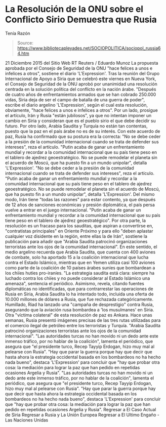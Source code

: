 # La Resolución de la ONU sobre el Conflicto Sirio Demuestra que Rusia 
Tenía Razón

> Source: https://www.bibliotecapleyades.net/SOCIOPOLITICA/sociopol_russia64.htm

21 Diciembre 2015
del Sitio Web RT
Reuters / Eduardo Munoz
La propuesta aprobada
por el Consejo de Seguridad de la ONU
"hace felices a unos e infelices a otros",
sostiene el diario 'L'Expression'.
Tras la reunión del Grupo Internacional de Apoyo a Siria que se celebró este viernes en Nueva York, el Consejo de Seguridad de la ONU aprobó por unanimidad una resolución centrada en la solución política del conflicto en la nación árabe.
"Después de cuatro años de enfrentamientos armados que se han cobrado 250.000 vidas, Siria deja de ser el campo de batalla de una guerra de poder", escribe el diario argelino 'L'Expression', según el cual esta resolución, obviamente, "hace felices a unos e infelices a otros".
Por un lado, prosigue el artículo, Irán y Rusia "están jubilosos", ya que no intentan imponer un cambio en Siria y consideran que es el pueblo sirio el que debe decidir su futuro.
Por otro lado, Arabia Saudita y Turquía no están tan contentas, puesto que la paz en el país árabe no es de su interés.
Con este acuerdo de paz, Rusia ha confirmado que su postura era la correcta:
"No se debe ceder a la presión de la comunidad internacional cuando se trata de defender sus intereses", reza el artículo. "Putin acaba de ganar un enfrentamiento mundial y recordar a la comunidad internacional que su país tiene peso en el tablero de ajedrez geoestratégico. No se puede remodelar el planeta sin el acuerdo de Moscú, que ha puesto fin a un mundo unipolar", detalla 'L'Expression'.
"No se debe ceder a la presión de la comunidad internacional cuando se trata de defender sus intereses", reza el artículo.
"Putin acaba de ganar un enfrentamiento mundial y recordar a la comunidad internacional que su país tiene peso en el tablero de ajedrez geoestratégico. No se puede remodelar el planeta sin el acuerdo de Moscú, que ha puesto fin a un mundo unipolar", detalla 'L'Expression'.
Del mismo modo, Irán tiene "todas las razones" para estar contento, ya que después de 12 años de sanciones económicas y presión diplomática, el país persa vuelve a entrar en el juego internacional.
"Putin acaba de ganar un enfrentamiento mundial
y recordar a la comunidad internacional
que su país tiene peso
en el tablero de ajedrez geoestratégico".
Por otra parte, la resolución es un fracaso para los sauditas, que aspiran a convertirse en,
"contratistas principales" en Oriente Próximo y para ello "deben aplastar cualquier voz disidente en la región, entre ellas la de Irán", sostiene la publicación para añadir que "Arabia Saudita patrocinó organizaciones terroristas ante los ojos de la comunidad internacional".
En este sentido, el medio argelino recuerda que Arabia Saudita, que cuenta con 400 aviones de combate, solo ha aportado 15 a la coalición internacional que lucha contra el Estado Islámico, mientras que en Yemen utiliza casi 100 aviones como parte de la coalición de 10 países árabes suníes que bombardean a los chiíes hutíes pro-iraníes.
"La estrategia saudita está clara: siempre ha luchado contra los chiíes y no puede considerar al Estado Islámico una amenaza", sentencia el periódico.
Asimismo, revela, citando fuentes diplomáticas no identificadas, que para contrarrestar las operaciones de Rusia en Siria, Arabia Saudita lo ha intentado todo, incluida una oferta de 10.000 millones de dólares a Rusia, que fue rechazada categóricamente.
Humillado, Riad ha lanzado una "campaña de desprestigio" contra Rusia, asegurando que la aviación rusa bombardea a 'los musulmanes' en Siria.
Otra "víctima colateral" de esta resolución de paz es Ankara. Hace unas semanas, Rusia presentó imágenes precisas de las tres rutas utilizadas para el comercio ilegal de petróleo entre los terroristas y Turquía.
"Arabia Saudita
patrocinó organizaciones terroristas
ante los ojos de la comunidad internacional".
"Las autoridades turcas no han movido ni un dedo ante este inmenso tráfico, por no hablar de la coalición", lamenta el periódico, que asegura que "el presidente turco, Recep Tayyip Erdogan, hizo muy mal al pelearse con Rusia". "Hay que parar la guerra porque hay que decir que hasta ahora la estrategia occidental basada en los bombardeos no ha hecho nada bueno", destaca 'L'Expression' para concluir que "hay que probar otra cosa: la mediación para lograr la paz que han pedido en repetidas ocasiones Argelia y Rusia".
"Las autoridades turcas no han movido ni un dedo ante este inmenso tráfico, por no hablar de la coalición", lamenta el periódico, que asegura que "el presidente turco, Recep Tayyip Erdogan, hizo muy mal al pelearse con Rusia".
"Hay que parar la guerra porque hay que decir que hasta ahora la estrategia occidental basada en los bombardeos no ha hecho nada bueno", destaca 'L'Expression' para concluir que "hay que probar otra cosa: la mediación para lograr la paz que han pedido en repetidas ocasiones Argelia y Rusia".
Regresar a El Caso Actual de Siria
Regresar a Rusia y La Unión Europea
Regresar a El Ultimo Engaño - Las Naciones Unidas
